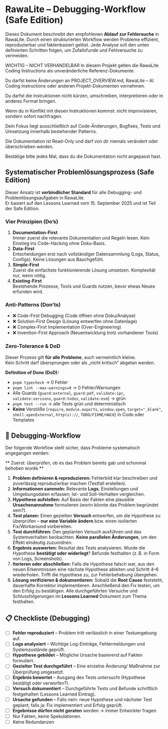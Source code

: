 # RawaLite – Debugging-Workflow (Safe Edition)  

Dieses Dokument beschreibt den empfohlenen **Ablauf zur Fehlersuche** in RawaLite. Durch einen strukturierten Workflow werden Probleme effizient, reproduzierbar und faktenbasiert gelöst. Jede Analyse soll den unten definierten Schritten folgen, um Zufallsfunde und Fehlversuche zu vermeiden.

WICHTIG – NICHT VERHANDELBAR
In diesem Projekt gelten die RawaLite Coding Instructions als unveränderliche Referenz-Dokumente.

Du darfst keine Änderungen an PROJECT_OVERVIEW.md, RawaLite – AI Coding Instructions oder anderen Projekt-Dokumenten vornehmen.

Du darfst die Instruktionen nicht kürzen, umschreiben, interpretieren oder in anderes Format bringen.

Wenn du in Konflikt mit diesen Instruktionen kommst: nicht improvisieren, sondern sofort nachfragen.

Dein Fokus liegt ausschließlich auf Code-Änderungen, Bugfixes, Tests und Umsetzung innerhalb bestehender Patterns.

Die Dokumentation ist Read-Only und darf von dir niemals verändert oder überschrieben werden.

Bestätige bitte jedes Mal, dass du die Dokumentation nicht angepasst hast.

## Systematischer Problemlösungsprozess (Safe Edition)

Dieser Ansatz ist **verbindlicher Standard** für alle Debugging- und Problemlösungsaufgaben in RawaLite.  
Er basiert auf den Lessons Learned vom 15. September 2025 und ist Teil der Safe Edition.

### Vier Prinzipien (Do’s)
1. **Documentation-First**  
   Immer zuerst die relevante Dokumentation und Regeln lesen. Kein Einstieg ins Code-Hacking ohne Doku-Basis.
2. **Data-First**  
   Entscheidungen erst nach vollständiger Datensammlung (Logs, Status, Configs). Keine Lösungen aus Bauchgefühl.
3. **Simple-First**  
   Zuerst die einfachste funktionierende Lösung umsetzen. Komplexität nur, wenn nötig.
4. **Existing-First**  
   Bestehende Prozesse, Tools und Guards nutzen, bevor etwas Neues erfunden wird.

### Anti-Patterns (Don’ts)
- ❌ Code-First Debugging (Code öffnen ohne Doku/Analyse)  
- ❌ Solution-First Design (Lösung entwerfen ohne Datenlage)  
- ❌ Complex-First Implementation (Over-Engineering)  
- ❌ Invention-First Approach (Neuentwicklung trotz vorhandener Tools)

### Zero-Tolerance & DoD
Dieser Prozess gilt **für alle Probleme**, auch vermeintlich kleine.  
Kein Schritt darf übersprungen oder als „nicht kritisch“ abgetan werden.

**Definition of Done (DoD):**
- `pnpm typecheck` → 0 Fehler  
- `pnpm lint --max-warnings=0` → 0 Fehler/Warnungen  
- Alle Guards (`guard:external`, `guard:pdf`, `validate:ipc`, `validate:versions`, `guard:todos`, `validate:esm`) → grün  
- `pnpm test --run` → alle Tests grün und deterministisch  
- **Keine** Verstöße (`require`, `module.exports`, `window.open`, `target="_blank"`, `shell.openExternal`, `http(s)://`, `TODO/FIXME/HACK`) in Code oder Templates



## 🔄 Debugging-Workflow  
Der folgende Workflow stellt sicher, dass Probleme systematisch angegangen werden:  

** Zuerst: überprüfen, ob es das Problem bereits gab und schonmal behoben wurde.**

1. **Problem definieren & reproduzieren:** Fehlerbild klar beschreiben und zuverlässig reproduzierbar machen (Testfall erstellen).  
2. **Informationen sammeln:** Relevante **Logs**, Einstellungen und Umgebungsdaten erfassen; Ist- und Soll-Verhalten vergleichen.  
3. **Hypothese aufstellen:** Auf Basis der Fakten eine plausible **Ursachenannahme** formulieren (worin könnte das Problem begründet sein?).  
4. **Test planen:** Einen gezielten **Versuch** entwerfen, um die Hypothese zu überprüfen – **nur eine Variable ändern** bzw. einen isolierten Fix/Workaround vorbereiten.  
5. **Test durchführen:** Den geplanten Versuch ausführen und das Systemverhalten beobachten. **Keine parallelen Änderungen**, um den Effekt eindeutig zuzuordnen.  
6. **Ergebnis auswerten:** Resultat des Tests analysieren. Wurde die Hypothese **bestätigt oder widerlegt**? Befunde festhalten (z. B. in Form von Logs, Screenshots).  
7. **Iterieren oder abschließen:** Falls die Hypothese falsch war, aus den neuen Erkenntnissen eine nächste Hypothese ableiten und Schritt 4–6 wiederholen. Trifft die Hypothese zu, zur Fehlerbehebung übergehen.  
8. **Lösung verifizieren & dokumentieren:** Sobald die **Root Cause** feststeht, dauerhafte Korrektur implementieren. Anschließend den Fix testen, um den Erfolg zu bestätigen. Alle durchgeführten Versuche und Schlussfolgerungen im **Lessons Learned** Dokument zum Thema festhalten.

## 📋 Checkliste (Debugging)  
* [ ] **Fehler reproduziert** – Problem tritt verlässlich in einer Testumgebung auf.  
* [ ] **Logs analysiert** – Wichtige Log-Einträge, Fehlermeldungen und Systemzustände geprüft.  
* [ ] **Hypothese gebildet** – Mögliche Ursache basierend auf Fakten formuliert.  
* [ ] **Gezielter Test durchgeführt** – Eine einzelne Änderung/ Maßnahme zur Überprüfung umgesetzt.  
* [ ] **Ergebnis bewertet** – Ausgang des Tests untersucht (Hypothese bestätigt oder verworfen?).  
* [ ] **Versuch dokumentiert** – Durchgeführte Tests und Befunde schriftlich festgehalten (Lessons Learned Eintrag).  
* [ ] **Ursache gefunden** – Falls nein: neue Hypothese und nächster Test geplant; falls ja: Fix implementiert und Erfolg geprüft.
* [ ] **Ergebnisse dürfen nicht geraten** werden → immer Entwickler fragen.  
* [ ] Nur Fakten, keine Spekulationen.  
* [ ] Keine Redundanzen 